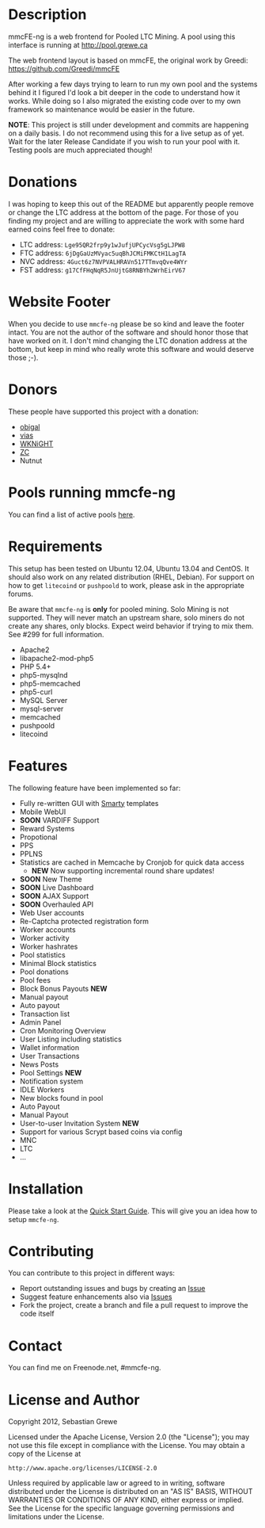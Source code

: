 Description
===========

mmcFE-ng is a web frontend for Pooled LTC Mining. A pool using this interface is running at http://pool.grewe.ca

The web frontend layout is based on mmcFE, the original work by Greedi:
https://github.com/Greedi/mmcFE

After working a few days trying to learn to run my own pool and the
systems behind it I figured I'd look a bit deeper in the code to
understand how it works. While doing so I also migrated the existing
code over to my own framework so maintenance would be easier in the
future.

**NOTE**: This project is still under development and commits are happening on a daily basis.
I do not recommend using this for a live setup as of yet. Wait for the later Release Candidate
if you wish to run your pool with it. Testing pools are much appreciated though!

Donations
=========

I was hoping to keep this out of the README but apparently people remove or change the LTC address
at the bottom of the page. For those of you finding my project and are willing to appreciate the work
with some hard earned coins feel free to donate:

* LTC address: `Lge95QR2frp9y1wJufjUPCycVsg5gLJPW8`
* FTC address: `6jDgGaUzMVyac5uqBhJCMiFMKCtH1LagTA`
* NVC address: `4Guct6z7NVPVALHRAVn517TTmvqQve4WYr`
* FST address: `g17CfFHqNqR5JnUjtG8RNBYh2WrhEirV67`

# Website Footer

When you decide to use `mmcfe-ng` please be so kind and leave the footer intact. You are not the author of the software and should honor those that have worked on it. I don't mind changing the LTC donation address at the bottom, but keep in mind who really wrote this software and would deserve those ;-).

Donors
======

These people have supported this project with a donation:

* [obigal](https://github.com/obigal)
* [vias](https://github.com/vias79)
* [WKNiGHT](https://github.com/WKNiGHT-)
* [ZC](https://github.com/zccopwrx)
* Nutnut

Pools running mmcfe-ng
======================

You can find a list of active pools [here](POOLS.md).

Requirements
============

This setup has been tested on Ubuntu 12.04, Ubuntu 13.04 and CentOS.
It should also work on any related distribution (RHEL, Debian).
For support on how to get `litecoind` or `pushpoold` to work, please ask
in the appropriate forums.

Be aware that `mmcfe-ng` is **only** for pooled mining. Solo Mining is not
supported. They will never match an upstream share, solo miners do not create
any shares, only blocks. Expect weird behavior if trying to mix them. See #299
for full information.

* Apache2
 * libapache2-mod-php5
* PHP 5.4+
 * php5-mysqlnd
 * php5-memcached
 * php5-curl
* MySQL Server
 * mysql-server
* memcached
* pushpoold
* litecoind

Features
========

The following feature have been implemented so far:

* Fully re-written GUI with [Smarty][2] templates
* Mobile WebUI
* **SOON** VARDIFF Support
* Reward Systems
 * Propotional
 * PPS
 * PPLNS
* Statistics are cached in Memcache by Cronjob for quick data access
  * **NEW** Now supporting incremental round share updates!
* **SOON** New Theme
 * **SOON** Live Dashboard
 * **SOON** AJAX Support
 * **SOON** Overhauled API
* Web User accounts
 * Re-Captcha protected registration form
* Worker accounts
 * Worker activity
 * Worker hashrates
* Pool statistics
* Minimal Block statistics
* Pool donations
* Pool fees
* Block Bonus Payouts **NEW**
* Manual payout
* Auto payout
* Transaction list
* Admin Panel
 * Cron Monitoring Overview
 * User Listing including statistics
 * Wallet information
 * User Transactions
 * News Posts
 * Pool Settings **NEW**
* Notification system
 * IDLE Workers
 * New blocks found in pool
 * Auto Payout
 * Manual Payout
* User-to-user Invitation System **NEW**
* Support for various Scrypt based coins via config
 * MNC
 * LTC
 * ...

Installation
============

Please take a look at the [Quick Start Guide](https://github.com/TheSerapher/php-mmcfe-ng/wiki/Quick-Start-Guide). This will give you
an idea how to setup `mmcfe-ng`.

Contributing
============

You can contribute to this project in different ways:

* Report outstanding issues and bugs by creating an [Issue][1]
* Suggest feature enhancements also via [Issues][1]
* Fork the project, create a branch and file a pull request to improve the code itself

Contact
=======

You can find me on Freenode.net, #mmcfe-ng.

License and Author
==================

Copyright 2012, Sebastian Grewe

Licensed under the Apache License, Version 2.0 (the "License");
you may not use this file except in compliance with the License.
You may obtain a copy of the License at

    http://www.apache.org/licenses/LICENSE-2.0

Unless required by applicable law or agreed to in writing, software
distributed under the License is distributed on an "AS IS" BASIS,
WITHOUT WARRANTIES OR CONDITIONS OF ANY KIND, either express or implied.
See the License for the specific language governing permissions and
limitations under the License.


  [1]: https://github.com/TheSerapher/php-mmcfe-ng/issues "Issue"
  [2]: http://www.smarty.net/docs/en/ "Smarty"
